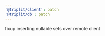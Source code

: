 ```yaml
---
'@triplit/client': patch
'@triplit/db': patch
---
```


fixup inserting nullable sets over remote client
